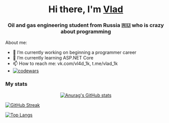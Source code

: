 <h1 align="center">Hi there, I'm <a href="https://t.me/vlad_1k" target="_blank">Vlad</a> 
<h3 align="center">Oil and gas engineering student from Russia 🇷🇺 who is crazy about programming</h3>

About me:
- 🔭 I’m currently working on beginning a programmer career
- 🌱 I’m currently learning ASP.NET Core
- 📫 How to reach me: vk.com/vl4d_1k, t.me/vlad_1k
- [![codewars](https://www.codewars.com/users/dels-in/badges/micro)](https://www.codewars.com/users/dels-in)

<h3 align="left">My stats</h3>

<div align="center">
  
[![Anurag's GitHub stats](https://github-readme-stats.vercel.app/api?username=dels-in)](https://github.com/anuraghazra/github-readme-stats)

</div>

[![GitHub Streak](https://github-readme-streak-stats.herokuapp.com/?user=dels-in)](https://git.io/streak-stats)

[![Top Langs](https://github-readme-stats.vercel.app/api/top-langs/?username=dels-in&layout=compact)](https://github.com/dels-in/github-readme-stats)


<!--
**dels-in/dels-in** is a ✨ _special_ ✨ repository because its `README.md` (this file) appears on your GitHub profile.

Here are some ideas to get you started:

- 🔭 I’m currently working on beginning a programmer career
- 🌱 I’m currently learning ASP.NET Core
- 👯 I’m looking to collaborate on ...
- 🤔 I’m looking for help with ...
- 💬 Ask me about ...
- 📫 How to reach me: ...
- 😄 Pronouns: ...
- ⚡ Fun fact: ...
-->
